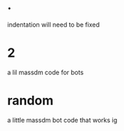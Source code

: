 # .
indentation will need to be fixed

# 2
a lil massdm code for bots

# random
a little massdm bot code that works ig
